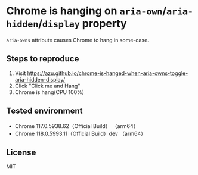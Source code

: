 # Chrome is hanging on `aria-own`/`aria-hidden`/`display` property

`aria-owns` attribute causes Chrome to hang in some-case.

## Steps to reproduce

1. Visit https://azu.github.io/chrome-is-hanged-when-aria-owns-toggle-aria-hidden-display/
2. Click "Click me and Hang"
3. Chrome is hang(CPU 100%)

## Tested environment

- Chrome 117.0.5938.62（Official Build） （arm64）
- Chrome 118.0.5993.11（Official Build）dev （arm64）


## License

MIT
